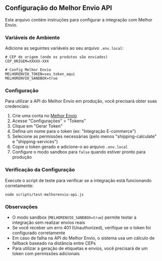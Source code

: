 ## Configuração do Melhor Envio API

Este arquivo contém instruções para configurar a integração com Melhor Envio.

### Variáveis de Ambiente

Adicione as seguintes variáveis ao seu arquivo `.env.local`:

```
# CEP de origem (onde os produtos são enviados)
CEP_ORIGEM=XXXXX-XXX

# Config Melhor Envio
MELHORENVIO_TOKEN=seu_token_aqui
MELHORENVIO_SANDBOX=true
```

### Configuração

Para utilizar a API do Melhor Envio em produção, você precisará obter suas credenciais:

1. Crie uma conta no [Melhor Envio](https://melhorenvio.com.br/)
2. Acesse "Configurações" > "Tokens"
3. Clique em "Gerar Token"
4. Defina um nome para o token (ex: "Integração E-commerce")
5. Selecione as permissões necessárias (pelo menos "shipping-calculate" e "shipping-services")
6. Copie o token gerado e adicione-o ao arquivo `.env.local`
7. Configure o modo sandbox para `false` quando estiver pronto para produção

### Verificação da Configuração

Execute o script de teste para verificar se a integração está funcionando corretamente:
```
node scripts/test-melhorenvio-api.js
```

### Observações

- O modo sandbox (`MELHORENVIO_SANDBOX=true`) permite testar a integração sem realizar envios reais
- Se você receber um erro 401 (Unauthorized), verifique se o token foi configurado corretamente
- Em caso de falha na API do Melhor Envio, o sistema usa um cálculo de fallback baseado na distância entre CEPs
- Para utilizar a geração de etiquetas e envios, você precisará de um token com permissões adicionais
